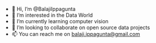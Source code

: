 - 👋 Hi, I’m @BalajiIppagunta
- 👀 I’m interested in the Data World
- 🌱 I’m currently learning computer vision
- 💞️ I’m looking to collaborate on open source data projects
- 📫 You can reach me on balaji.ippagunta@gmail.com
<!---
BalajiIppagunta/BalajiIppagunta is a ✨ special ✨ repository because its `README.md` (this file) appears on your GitHub profile.
You can click the Preview link to take a look at your changes.
--->
